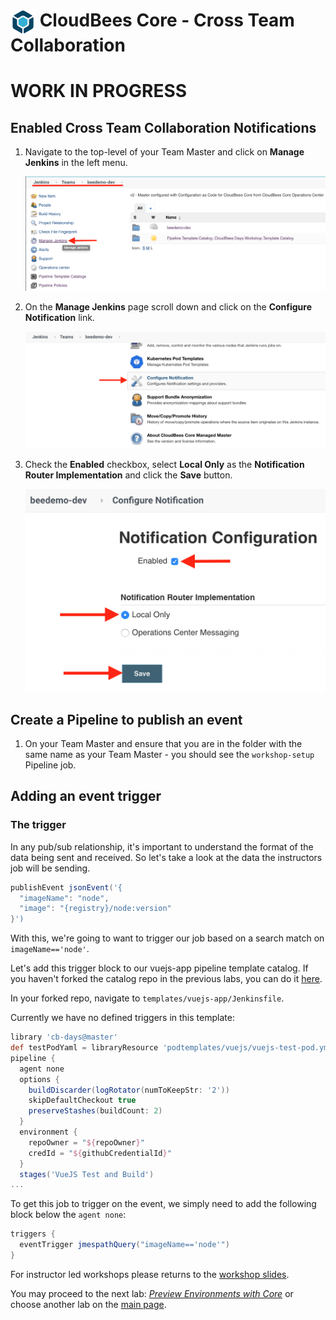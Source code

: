 # <img src="images/cloudbeescore_logo.png" alt="CloudBees Core Logo" width="40" align="top"> CloudBees Core - Cross Team Collaboration

# WORK IN PROGRESS

## Enabled Cross Team Collaboration Notifications

1. Navigate to the top-level of your Team Master and click on **Manage Jenkins** in the left menu. <p><img src="images/manage-jenkins.png" width=800/>
2. On the **Manage Jenkins** page scroll down and click on the **Configure Notification** link. <p><img src="images/configure-notification-link.png" width=800/>
3. Check the **Enabled** checkbox, select **Local Only** as the **Notification Router Implementation** and click the **Save** button. <p><img src="images/enable-notification-local.png" width=600/>

## Create a Pipeline to publish an event

1. On  your Team Master and ensure that you are in the folder with the same name as your Team Master - you should see the `workshop-setup` Pipeline job.

## Adding an event trigger




### The trigger

In any pub/sub relationship, it's important to understand the format of the data being sent and received. So let's take a look at the data the instructors job will be sending. 

```groovy
publishEvent jsonEvent('{
  "imageName": "node",
  "image": "{registry}/node:version"
}')
```

With this, we're going to want to trigger our job based on a search match on `imageName=='node'`.

Let's add this trigger block to our vuejs-app pipeline template catalog. If you haven't forked the catalog repo in the previous labs, you can do it [here](https://github.com/cloudbees-days/pipeline-template-catalog).

In your forked repo, navigate to `templates/vuejs-app/Jenkinsfile`.

Currently we have no defined triggers in this template:

```groovy
library 'cb-days@master'
def testPodYaml = libraryResource 'podtemplates/vuejs/vuejs-test-pod.yml'
pipeline {
  agent none
  options { 
    buildDiscarder(logRotator(numToKeepStr: '2'))
    skipDefaultCheckout true
    preserveStashes(buildCount: 2)
  }
  environment {
    repoOwner = "${repoOwner}"
    credId = "${githubCredentialId}"
  }
  stages('VueJS Test and Build')
...
```

To get this job to trigger on the event, we simply need to add the following block below the `agent none`:

```groovy
triggers {
  eventTrigger jmespathQuery("imageName=='node'")
}
```

For instructor led workshops please returns to the [workshop slides](https://cloudbees-days.github.io/core-rollout-flow-workshop/core/#33).

You may proceed to the next lab: [*Preview Environments with Core*](../core-preview-environment/catalog-templates.md) or choose another lab on the [main page](../../README.md#workshop-labs).
